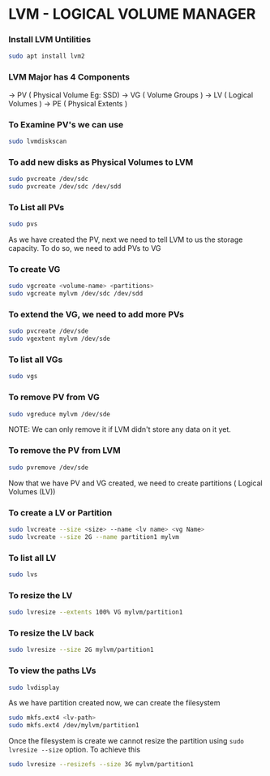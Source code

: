 # LVM - LOGICAL VOLUME MANAGER


### Install LVM Untilities
```bash
sudo apt install lvm2
```

### LVM Major has 4 Components
-> PV ( Physical Volume Eg: SSD)
-> VG ( Volume Groups )
-> LV ( Logical Volumes )
-> PE ( Physical Extents )

### To Examine PV's we can use
```bash
sudo lvmdiskscan
```

### To add new disks as Physical Volumes to LVM
```bash
sudo pvcreate /dev/sdc
sudo pvcreate /dev/sdc /dev/sdd
```

### To List all PVs
```bash
sudo pvs
```

As we have created the PV, next we need to tell LVM to us the storage capacity.
To do so, we need to add PVs to VG

### To create VG
```bash
sudo vgcreate <volume-name> <partitions>
sudo vgcreate mylvm /dev/sdc /dev/sdd
```

### To extend the VG, we need to add more PVs
```bash
sudo pvcreate /dev/sde
sudo vgextent mylvm /dev/sde
```

### To list all VGs
```bash
sudo vgs
```

### To remove PV from VG
```bash
sudo vgreduce mylvm /dev/sde
```
NOTE: We can only remove it if LVM didn't store any data on it yet.

### To remove the PV from LVM
```bash
sudo pvremove /dev/sde
```

Now that we have PV and VG created, we need to create partitions ( Logical Volumes (LV))

### To create a LV or Partition
```bash
sudo lvcreate --size <size> --name <lv name> <vg Name>
sudo lvcreate --size 2G --name partition1 mylvm
```

### To list all LV
```bash
sudo lvs
```

### To resize the LV
```bash
sudo lvresize --extents 100% VG mylvm/partition1
```

### To resize the LV back
```bash
sudo lvresize --size 2G mylvm/partition1
```

### To view the paths LVs
```bash
sudo lvdisplay
```

As we have partition created now, we can create the filesystem

```bash
sudo mkfs.ext4 <lv-path>
sudo mkfs.ext4 /dev/mylvm/partition1
```

Once the filesystem is create we cannot resize the partition using ```sudo lvresize --size``` option.
To achieve this
```bash
sudo lvresize --resizefs --size 3G mylvm/partition1
```